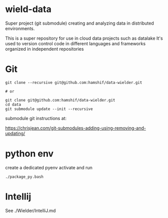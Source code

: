 # wield-data
Super project (git submodule) creating and analyzing data in distributed environments.

This is a super repository for use in cloud data projects such as datalake
It's used to version control code in different languages and frameworks organized in independent repositories

Git
=
```
git clone --recursive git@github.com:hamshif/data-wielder.git

# or

git clone git@github.com:hamshif/data-wielder.git
cd data
git submodule update --init --recursive
```

submodule git instructions at:

https://chrisjean.com/git-submodules-adding-using-removing-and-updating/



python env
=
create a dedicated pyenv
activate and run

```
./package_py.bash
```



Intellij
=
See ./Wielder/IntelliJ.md


